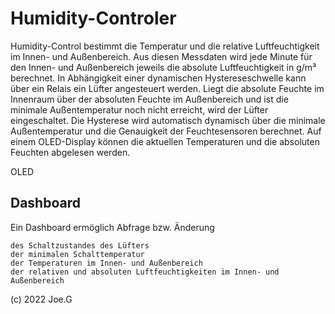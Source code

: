 # Humidity-Controler
Humidity-Control bestimmt die Temperatur und die relative Luftfeuchtigkeit im Innen- und Außenbereich. Aus diesen Messdaten wird jede Minute für den Innen- und Außenbereich jeweils die absolute Luftfeuchtigkeit in g/m³ berechnet. In Abhängigkeit einer dynamischen Hystereseschwelle kann über ein Relais ein Lüfter angesteuert werden. Liegt die absolute Feuchte im Innenraum über der absoluten Feuchte im Außenbereich und ist die minimale Außentemperatur noch nicht erreicht, wird der Lüfter eingeschaltet. Die Hysterese wird automatisch dynamisch über die minimale Außentemperatur und die Genauigkeit der Feuchtesensoren berechnet. Auf einem OLED-Display können die aktuellen Temperaturen und die absoluten Feuchten abgelesen werden.

OLED
## Dashboard
Ein Dashboard ermöglich Abfrage bzw. Änderung

    des Schaltzustandes des Lüfters
    der minimalen Schalttemperatur
    der Temperaturen im Innen- und Außenbereich
    der relativen und absoluten Luftfeuchtigkeiten im Innen- und Außenbereich

(c) 2022 Joe.G
